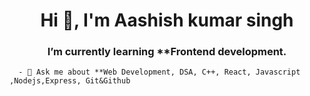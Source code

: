 <h1 align="center">Hi 👋, I'm Aashish kumar singh</h1>
<!-- <h3 align="center">A passionate frontend developer from India</h3> -->
<h3 align="center">I’m currently learning **Frontend development.</h3>


<!--<h3 align="center">- 📚 I’m currently Studying Computer Science **E-commerce Websites & ED-Tech Websites.</h3>  -->





      - 💬 Ask me about **Web Development, DSA, C++, React, Javascript ,Nodejs,Express, Git&Github


